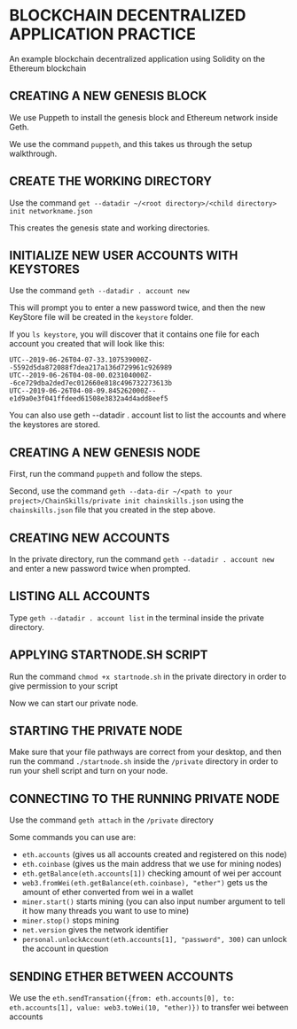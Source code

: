 # BLOCKCHAIN DECENTRALIZED APPLICATION PRACTICE

An example blockchain decentralized application using Solidity on the Ethereum blockchain

## CREATING A NEW GENESIS BLOCK

We use Puppeth to install the genesis block and Ethereum network inside Geth.

We use the command `puppeth`, and this takes us through the setup walkthrough.

## CREATE THE WORKING DIRECTORY

Use the command `get --datadir ~/<root directory>/<child directory> init networkname.json`

This creates the genesis state and working directories.

## INITIALIZE NEW USER ACCOUNTS WITH KEYSTORES

Use the command `geth --datadir . account new`

This will prompt you to enter a new password twice, and then the new KeyStore file will be created in the `keystore` folder.

If you `ls keystore`, you will discover that it contains one file for each account you created that will look like this:

```
UTC--2019-06-26T04-07-33.107539000Z--5592d5da872088f7dea217a136d729961c926989
UTC--2019-06-26T04-08-00.023104000Z--6ce729dba2ded7ec012660e818c496732273613b
UTC--2019-06-26T04-08-09.845262000Z--e1d9a0e3f041ffdeed61508e3832a4d4add8eef5
```

You can also use geth --datadir . account list to list the accounts and where the keystores are stored.

## CREATING A NEW GENESIS NODE

First, run the command `puppeth` and follow the steps.

Second, use the command `geth --data-dir ~/<path to your project>/ChainSkills/private init chainskills.json` using the `chainskills.json` file that you created in the step above.

## CREATING NEW ACCOUNTS

In the private directory, run the command `geth --datadir . account new` and enter a new password twice when prompted.

## LISTING ALL ACCOUNTS

Type `geth --datadir . account list` in the terminal inside the private directory.

## APPLYING STARTNODE.SH SCRIPT

Run the command `chmod +x startnode.sh` in the private directory in order to give permission to your script

Now we can start our private node.

## STARTING THE PRIVATE NODE

Make sure that your file pathways are correct from your desktop, and then run the command `./startnode.sh` inside the `/private` directory in order to run your shell script and turn on your node.

## CONNECTING TO THE RUNNING PRIVATE NODE

Use the command `geth attach` in the `/private` directory

Some commands you can use are:

- `eth.accounts` (gives us all accounts created and registered on this node)
- `eth.coinbase` (gives us the main address that we use for mining nodes)
- `eth.getBalance(eth.accounts[1])` checking amount of wei per account
- `web3.fromWei(eth.getBalance(eth.coinbase), "ether")` gets us the amount of ether converted from wei in a wallet
- `miner.start()` starts mining (you can also input number argument to tell it how many threads you want to use to mine)
- `miner.stop()` stops mining
- `net.version` gives the network identifier
- `personal.unlockAccount(eth.accounts[1], "password", 300)` can unlock the account in question

## SENDING ETHER BETWEEN ACCOUNTS

We use the `eth.sendTransation({from: eth.accounts[0], to: eth.accounts[1], value: web3.toWei(10, "ether)})` to transfer wei between accounts
